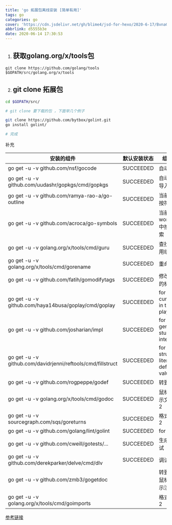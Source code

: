 ```yaml
---
title: 'go 拓展包离线安装 [简单有用]'
tags: go
categories: go
cover: 'https://cdn.jsdelivr.net/gh/blime4/jsd-for-hexo/2020-6-17/BvnaGyhVr6MRNA2.jpg'
abbrlink: d5555b3e
date: 2020-06-14 17:30:53
---
```



1. ## 获取golang.org/x/tools包

```
git clone https://github.com/golang/tools $GOPATH/src/golang.org/x/tools
```

2. ## git clone 拓展包

```bash
cd $GOPATH/src/

# git clone 要下载的包 ，下面举几个例子

git clone https://github.com/bytbox/golint.git
go install golint/

# 完成
```





补充

| 安装的组件                                                  | 默认安装状态 | 组件备注                                         | github.com->golang.org          |
| ----------------------------------------------------------- | ------------ | ------------------------------------------------ | ------------------------------- |
| go get -u -v github.com/nsf/gocode                          | SUCCEEDED    | 自动补全                                         |                                 |
| go get -u -v github.com/uudashr/gopkgs/cmd/gopkgs           | SUCCEEDED    | 自动补全未导入的包                               |                                 |
| go get -u -v github.com/ramya-rao-a/go-outline              | SUCCEEDED    | 当前文件中按符号搜索                             | https://github.com/golang/tools |
| go get -u -v github.com/acroca/go-symbols                   | SUCCEEDED    | 当前workspace中按符号搜索                        |                                 |
| go get -u -v golang.org/x/tools/cmd/guru                    | SUCCEEDED    | 查找所有引用组件                                 |                                 |
| go get -u -v golang.org/x/tools/cmd/gorename                | SUCCEEDED    | 重命名符号                                       |                                 |
| go get -u -v github.com/fatih/gomodifytags                  | SUCCEEDED    | 修改结构上的标签                                 |                                 |
| go get -u -v github.com/haya14busa/goplay/cmd/goplay        | SUCCEEDED    | for running current file in the Go playground    |                                 |
| go get -u -v github.com/josharian/impl                      | SUCCEEDED    | for generating stubs for interfaces              |                                 |
| go get -u -v github.com/davidrjenni/reftools/cmd/fillstruct | SUCCEEDED    | for filling a struct literal with default values |                                 |
| go get -u -v github.com/rogpeppe/godef                      | SUCCEEDED    | 转到定义2                                        |                                 |
| go get -u -v golang.org/x/tools/cmd/godoc                   | SUCCEEDED    | 鼠标悬停显示文档注释2                            |                                 |
| go get -u -v sourcegraph.com/sqs/goreturns                  | SUCCEEDED    | 格式化代码2                                      |                                 |
| go get -u -v github.com/golang/lint/golint                  | SUCCEEDED    | for linting                                      | https://github.com/golang/lint  |
| go get -u -v github.com/cweill/gotests/...                  | SUCCEEDED    | 生成单元测试                                     |                                 |
| go get -u -v github.com/derekparker/delve/cmd/dlv           | SUCCEEDED    | 调试                                             |                                 |
| go get -u -v github.com/zmb3/gogetdoc                       |              | 转到定义2/鼠标悬停显示注释2                      |                                 |
| go get -u -v golang.org/x/tools/cmd/goimports               |              | 格式化代码2                                      |                                 |





[参考链接](https://www.cnblogs.com/justdoyou/p/9853520.html)
